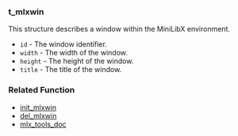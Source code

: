 ### t_mlxwin
This structure describes a window within the MiniLibX environment.

- `id` - The window identifier.
- `width` - The width of the window.
- `height` - The height of the window.
- `title` - The title of the window.

### Related Function

- [init_mlxwin](./init_mlxwin.md)
- [del_mlxwin](./del_mlxwin.md)
- [mlx_tools_doc](./mlx-tools-doc.md)
